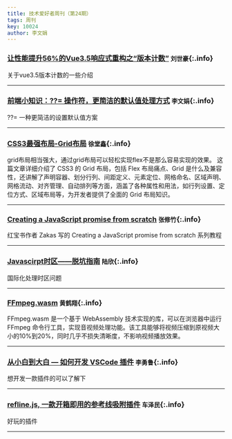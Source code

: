 ```yaml
---
title: 技术爱好者周刊（第24期）
tags: 周刊
key: 10024
author: 李文娟
---
```


### [让性能提升56%的Vue3.5响应式重构之“版本计数”](https://mp.weixin.qq.com/s/rYKt3lolwF2ztYLPBrztCg)   `刘世豪`{:.info}

关于vue3.5版本计数的一些介绍

---

### [前端小知识：??= 操作符，更简洁的默认值处理方式](https://mp.weixin.qq.com/s/tSyhOFpGLdd1i3UrUPS9yg)   `李文娟`{:.info}

??=  一种更简洁的设置默认值方案

---

### [CSS3最强布局-Grid布局](https://juejin.cn/post/7409110408991522827)   `徐堂鑫`{:.info}

grid布局相当强大，通过grid布局可以轻松实现flex不是那么容易实现的效果。
这篇文章详细介绍了 CSS3 的 Grid 布局，包括 Flex 布局痛点、Grid 是什么及兼容性，还讲解了声明容器、划分行列、间距定义、元素定位、网格命名、区域声明、网格流动、对齐管理、自动排列等方面，涵盖了各种属性和用法，如行列设置、定位方式、区域布局等，为开发者提供了全面的 Grid 布局知识。

---

### [Creating a JavaScript promise from scratch](https://github.com/humanwhocodes/pledge)   `张修竹`{:.info}

红宝书作者 Zakas 写的 Creating a JavaScript promise from scratch 系列教程

---

### [Javascirpt时区——脱坑指南](https://juejin.cn/post/7437140315244347442)   `陆欣`{:.info}

国际化处理时区问题

---

### [FFmpeg.wasm](https://juejin.cn/post/7401027594231431208)   `黄鹤翔`{:.info}

FFmpeg.wasm 是一个基于 WebAssembly 技术实现的库，可以在浏览器中运行 FFmpeg 命令行工具，实现音视频处理功能。该工具能够将视频压缩到原视频大小的10%到20%，同时几乎不损失清晰度，不影响视频播放效果。

---

### [从小白到大白 — 如何开发 VSCode 插件](https://mp.weixin.qq.com/s/QBvazYPS4Uyy0My_a5M9UA)   `李勇鲁`{:.info}

想开发一款插件的可以了解下

---

### [refline.js, 一款开箱即用的参考线吸附插件](https://juejin.cn/post/7419727270766280704)   `车泽民`{:.info}

好玩的插件

---

